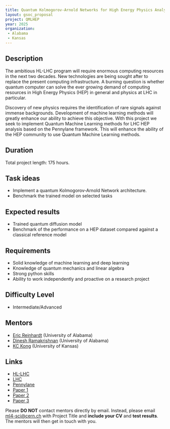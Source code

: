 ```yaml
---
title: Quantum Kolmogorov-Arnold Networks for High Energy Physics Analysis at the LHC
layout: gsoc_proposal
project: QMLHEP
year: 2025
organization:
 - Alabama
 - Kansas
---
```


## Description
The ambitious HL-LHC program will require enormous computing resources in the next two decades. New technologies are being sought after to replace the present computing infrastructure. A burning question is whether quantum computer can solve the ever growing demand of computing resources in High Energy Physics (HEP) in general and physics at LHC in particular.

Discovery of new physics requires the identification of rare signals against immense backgrounds. Development of machine learning methods will greatly enhance our ability to achieve this objective. With this project we seek to implement Quantum Machine Learning methods for LHC HEP analysis based on the Pennylane framework. This will enhance the ability of the HEP community to use Quantum Machine Learning methods.


## Duration

Total project length: 175 hours.

## Task ideas
  * Implement a quantum Kolmogorov-Arnold Network architecture.
  * Benchmark the trained model on selected tasks

 
## Expected results
  * Trained quantum diffusion model
  * Benchmark of the performance on a HEP dataset compared against a classical reference model

  

<!-- ## Test
Please use [this link](https://docs.google.com/document/d/1dqBGbH44Eu3W432oRxpOCfI5Dy2pgh2E21JcHeD0fng/edit?usp=sharing) to access the test for this project. -->
  
## Requirements
  * Solid knowledge of machine learning and deep learning
  * Knowledge of quantum mechanics and linear algebra
  * Strong python skills
  * Ability to work independently and proactive on a research project

## Difficulty Level
  * Intermediate/Advanced

## Mentors
  * [Eric Reinhardt](mailto:ml4-sci@cern.ch) (University of Alabama)
  * [Dinesh Ramakrishnan](mailto:ml4-sci@cern.ch) (University of Alabama)
  * [KC Kong](mailto:ml4-sci@cern.ch) (University of Kansas)


## Links
  * [HL-LHC](https://hilumilhc.web.cern.ch)
  * [LHC](https://home.cern/science/accelerators/large-hadron-collider)
  * [Pennylane](https://pennylane.ai)
  * [Paper 1](https://arxiv.org/pdf/2404.19756)
  * [Paper 2](https://www.frontiersin.org/journals/artificial-intelligence/articles/10.3389/frai.2024.1462952/full)
  * [Paper 3](https://arxiv.org/pdf/2410.04435)

Please **DO NOT** contact mentors directly by email. Instead, please email [ml4-sci@cern.ch](mailto:ml4-sci@cern.ch) with Project Title and **include your CV** and **test results**. The mentors will then get in touch with you.
